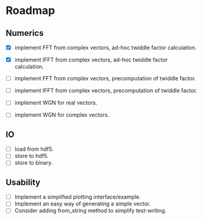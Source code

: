 # Roadmap

## Numerics

- [x] implement FFT from complex vectors, ad-hoc twiddle factor calculation.
- [x] implement IFFT from complex vectors, ad-hoc twiddle factor calculation.
- [ ] implement FFT from complex vectors, precomputation of twiddle factor.
- [ ] implement IFFT from complex vectors, precomputation of twiddle factor.

- [ ] implement WGN for real vectors.
- [ ] implement WGN for complex vectors.

## IO

- [ ] load from hdf5.
- [ ] store to hdf5.
- [ ] store to binary.

## Usability

- [ ] Implement a simplified plotting interface/example.
- [ ] Implement an easy way of generating a simple vector.
- [ ] Consider adding from_string method to simplify test-writing.
